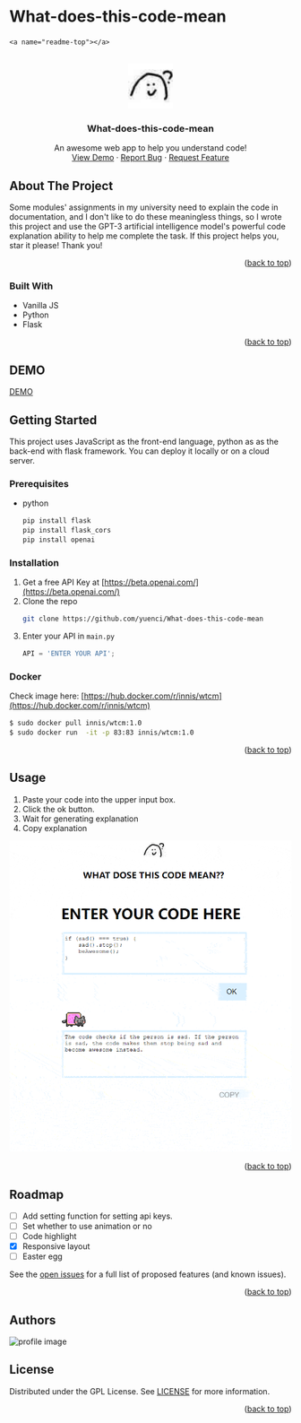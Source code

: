 # What-does-this-code-mean

<!-- Improved compatibility of back to top link: See: https://github.com/othneildrew/Best-README-Template/pull/73 -->

`<a name="readme-top"></a>`

<!-- PROJECT LOGO -->

<br />
<div align="center">
  <a href="https://github.com/yuenci/What-does-this-code-mean">
    <img src="https://github.com/yuenci/What-does-this-code-mean/blob/master/images/doubt.jpg" alt="Logo" width="80" height="80">
  </a>

<h3 align="center">What-does-this-code-mean</h3>

<p align="center">
    An awesome web app to help you understand code!
    <br />
    <a href="https://enjoycoding.me/code/">View Demo</a>
    ·
    <a href="https://github.com/yuenci/What-does-this-code-mean/issues">Report Bug</a>
    ·
    <a href="https://github.com/yuenci/What-does-this-code-mean/issues">Request Feature</a>
  </p>
</div>

<!-- ABOUT THE PROJECT -->

## About The Project

Some modules' assignments in my university need to explain the code in documentation, and I don't like to do these meaningless things, so I wrote this project and use the  GPT-3 artificial intelligence model's powerful code explanation ability to help me complete the task. If this project helps you, star it please! Thank you!

<p align="right">(<a href="#readme-top">back to top</a>)</p>

### Built With

* Vanilla JS
* Python
* Flask

<p align="right">(<a href="#readme-top">back to top</a>)</p>

## DEMO

[DEMO](https://enjoycoding.me/code/)

<!-- GETTING STARTED -->

## Getting Started

This project uses JavaScript as the front-end language, python as as the back-end with flask framework. You can deploy it locally or on a cloud server.

### Prerequisites

* python
  ```python
  pip install flask
  pip install flask_cors
  pip install openai
  ```

### Installation

1. Get a free API Key at [https://beta.openai.com/](https://beta.openai.com/)
2. Clone the repo
   ```sh
   git clone https://github.com/yuenci/What-does-this-code-mean
   ```
3. Enter your API in `main.py`
   ```js
   API = 'ENTER YOUR API';
   ```


### Docker 
Check image here:
[https://hub.docker.com/r/innis/wtcm](https://hub.docker.com/r/innis/wtcm)

```sh
$ sudo docker pull innis/wtcm:1.0
$ sudo docker run  -it -p 83:83 innis/wtcm:1.0
```

<p align="right">(<a href="#readme-top">back to top</a>)</p>

<!-- USAGE EXAMPLES -->


## Usage

1. Paste your code into the upper input box.
2. Click the ok button.
3. Wait for generating explanation
4. Copy explanation

<div align="center">
<img src="./images/demo1.gif"/>
 </div>

<p align="right">(<a href="#readme-top">back to top</a>)</p>

<!-- ROADMAP -->

## Roadmap

- [ ] Add setting function for setting api keys.
- [ ] Set whether to use animation or no
- [ ] Code highlight
- [X] Responsive layout
- [ ] Easter egg

See the [open issues](https://github.com/yuenci/What-does-this-code-mean/issues) for a full list of proposed features (and known issues).

<p align="right">(<a href="#readme-top">back to top</a>)</p>

<!-- CONTRIBUTING -->

## Authors

<img src="https://github.com/yuenci/Laptop-Repair-Services-Management-System/blob/master/image/avatar-innis.png" alt="profile image" width="60px">

<!-- CONTACT -->

## License

Distributed under the GPL License. See [LICENSE](./LICENSE) for more information.

<p align="right">(<a href="#readme-top">back to top</a>)</p>
